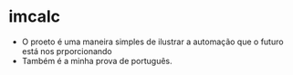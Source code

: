 # imcalc

 - O proeto é uma maneira simples de ilustrar a automação que o futuro está nos prporcionando
 - Também é a minha prova de português.
